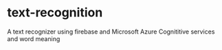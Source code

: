 # text-recognition
A text recognizer using firebase and Microsoft Azure Cognititive services
and word meaning
